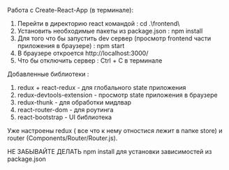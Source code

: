 Работа с Create-React-App (в терминале):

1. Перейти в директорию react командой : cd .\frontend\
2. Установить необходимые пакеты из package.json : npm install
3. Для того что бы запустить dev сервер (просмотр frontend части приложения в браузере) : npm start
4. В браузере откроется http://localhost:3000/
5. Что бы отключить сервер : Ctrl + C в терминале

<!-- ----------------------------------------------------------------------------------- -->

Добавленные библиотеки :

1. redux + react-redux - для глобального state приложения
2. redux-devtools-extension - просмотр state приложения в браузере
3. redux-thunk - для обработки мидлвар
4. react-router-dom - для роутинга
5. react-bootstrap - UI библиотека

<!-- ----------------------------------------------------------------------------------- -->

Уже настроены redux ( все что к нему отностися лежит в папке store) и router (Components/Router/Router.js).

НЕ ЗАБЫВАЙТЕ ДЕЛАТЬ npm install для установки зависимостей из package.json
